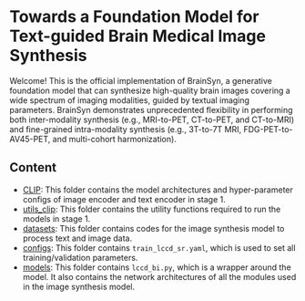 # Towards a Foundation Model for Text-guided Brain Medical Image Synthesis



Welcome! This is the official implementation of BrainSyn, a generative foundation model that can synthesize high-quality brain images covering a wide spectrum of imaging modalities, guided by textual imaging parameters.
BrainSyn demonstrates unprecedented flexibility in performing both inter-modality synthesis (e.g., MRI-to-PET, CT-to-PET, and CT-to-MRI) and fine-grained intra-modality synthesis (e.g., 3T-to-7T MRI, FDG-PET-to-AV45-PET, and multi-cohort harmonization).

## Content

  - [CLIP](https://github.com/Wangyulin-user/BrainSyn/tree/main/CLIP): This folder contains the model architectures and hyper-parameter configs of image encoder and text encoder in stage 1.
  - [utils_clip](https://github.com/Wangyulin-user/BrainSyn/tree/main/utils_clip): This folder contains the utility functions required to run the models in stage 1.
  - [datasets](https://github.com/Wangyulin-user/BrainSyn/tree/main/datasets): This folder contains codes for the image synthesis model to process text and image data.
  - [configs](https://github.com/Wangyulin-user/BrainSyn/tree/main/configs): This folder contains `train_lccd_sr.yaml`, which is used to set all training/validation parameters.
  - [models](https://github.com/Wangyulin-user/BrainSyn/tree/main/models_ours): This folder contains `lccd_bi.py`, which is a wrapper around the model. It also contains the network architectures of all the modules used in the image synthesis model.
